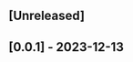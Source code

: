 <!-- The changelog logs all changes in the monorepository -->
<!-- Please add a new entry for each change -->

## [Unreleased]


## [0.0.1] - 2023-12-13